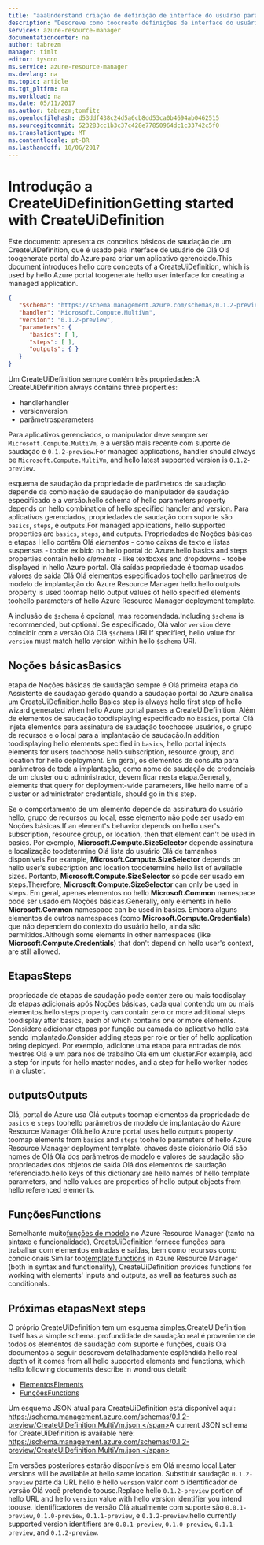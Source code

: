 ```yaml
---
title: "aaaUnderstand criação de definição de interface do usuário para aplicativos gerenciados do Azure | Microsoft Docs"
description: "Descreve como toocreate definições de interface do usuário para aplicativos gerenciados do Azure"
services: azure-resource-manager
documentationcenter: na
author: tabrezm
manager: timlt
editor: tysonn
ms.service: azure-resource-manager
ms.devlang: na
ms.topic: article
ms.tgt_pltfrm: na
ms.workload: na
ms.date: 05/11/2017
ms.author: tabrezm;tomfitz
ms.openlocfilehash: d53ddf438c24d5a6cb8dd53ca0b4694ab0462515
ms.sourcegitcommit: 523283cc1b3c37c428e77850964dc1c33742c5f0
ms.translationtype: MT
ms.contentlocale: pt-BR
ms.lasthandoff: 10/06/2017
---
```

# <a name="getting-started-with-createuidefinition"></a><span data-ttu-id="dc2a8-103">Introdução a CreateUiDefinition</span><span class="sxs-lookup"><span data-stu-id="dc2a8-103">Getting started with CreateUiDefinition</span></span>
<span data-ttu-id="dc2a8-104">Este documento apresenta os conceitos básicos de saudação de um CreateUiDefinition, que é usado pela interface de usuário de Olá Olá toogenerate portal do Azure para criar um aplicativo gerenciado.</span><span class="sxs-lookup"><span data-stu-id="dc2a8-104">This document introduces hello core concepts of a CreateUiDefinition, which is used by hello Azure portal toogenerate hello user interface for creating a managed application.</span></span>

```json
{
   "$schema": "https://schema.management.azure.com/schemas/0.1.2-preview/CreateUIDefinition.MultiVm.json",
   "handler": "Microsoft.Compute.MultiVm",
   "version": "0.1.2-preview",
   "parameters": {
      "basics": [ ],
      "steps": [ ],
      "outputs": { }
   }
}
```

<span data-ttu-id="dc2a8-105">Um CreateUiDefinition sempre contém três propriedades:</span><span class="sxs-lookup"><span data-stu-id="dc2a8-105">A CreateUiDefinition always contains three properties:</span></span> 

* <span data-ttu-id="dc2a8-106">handler</span><span class="sxs-lookup"><span data-stu-id="dc2a8-106">handler</span></span>
* <span data-ttu-id="dc2a8-107">version</span><span class="sxs-lookup"><span data-stu-id="dc2a8-107">version</span></span>
* <span data-ttu-id="dc2a8-108">parâmetros</span><span class="sxs-lookup"><span data-stu-id="dc2a8-108">parameters</span></span>

<span data-ttu-id="dc2a8-109">Para aplicativos gerenciados, o manipulador deve sempre ser `Microsoft.Compute.MultiVm`, e a versão mais recente com suporte de saudação é `0.1.2-preview`.</span><span class="sxs-lookup"><span data-stu-id="dc2a8-109">For managed applications, handler should always be `Microsoft.Compute.MultiVm`, and hello latest supported version is `0.1.2-preview`.</span></span>

<span data-ttu-id="dc2a8-110">esquema de saudação da propriedade de parâmetros de saudação depende da combinação de saudação do manipulador de saudação especificado e a versão.</span><span class="sxs-lookup"><span data-stu-id="dc2a8-110">hello schema of hello parameters property depends on hello combination of hello specified handler and version.</span></span> <span data-ttu-id="dc2a8-111">Para aplicativos gerenciados, propriedades de saudação com suporte são `basics`, `steps`, e `outputs`.</span><span class="sxs-lookup"><span data-stu-id="dc2a8-111">For managed applications, hello supported properties are `basics`, `steps`, and `outputs`.</span></span> <span data-ttu-id="dc2a8-112">Propriedades de Noções básicas e etapas Hello contêm Olá _elementos_ - como caixas de texto e listas suspensas - toobe exibido no hello portal do Azure.</span><span class="sxs-lookup"><span data-stu-id="dc2a8-112">hello basics and steps properties contain hello _elements_ - like textboxes and dropdowns - toobe displayed in hello Azure portal.</span></span> <span data-ttu-id="dc2a8-113">Olá saídas propriedade é toomap usados valores de saída Olá Olá elementos especificados toohello parâmetros de modelo de implantação do Azure Resource Manager hello.</span><span class="sxs-lookup"><span data-stu-id="dc2a8-113">hello outputs property is used toomap hello output values of hello specified elements toohello parameters of hello Azure Resource Manager deployment template.</span></span>

<span data-ttu-id="dc2a8-114">A inclusão de `$schema` é opcional, mas recomendada.</span><span class="sxs-lookup"><span data-stu-id="dc2a8-114">Including `$schema` is recommended, but optional.</span></span> <span data-ttu-id="dc2a8-115">Se especificado, Olá valor `version` deve coincidir com a versão Olá Olá `$schema` URI.</span><span class="sxs-lookup"><span data-stu-id="dc2a8-115">If specified, hello value for `version` must match hello version within hello `$schema` URI.</span></span>

## <a name="basics"></a><span data-ttu-id="dc2a8-116">Noções básicas</span><span class="sxs-lookup"><span data-stu-id="dc2a8-116">Basics</span></span>
<span data-ttu-id="dc2a8-117">etapa de Noções básicas de saudação sempre é Olá primeira etapa do Assistente de saudação gerado quando a saudação portal do Azure analisa um CreateUiDefinition.</span><span class="sxs-lookup"><span data-stu-id="dc2a8-117">hello Basics step is always hello first step of hello wizard generated when hello Azure portal parses a CreateUiDefinition.</span></span> <span data-ttu-id="dc2a8-118">Além de elementos de saudação toodisplaying especificado no `basics`, portal Olá injeta elementos para assinatura de saudação toochoose usuários, o grupo de recursos e o local para a implantação de saudação.</span><span class="sxs-lookup"><span data-stu-id="dc2a8-118">In addition toodisplaying hello elements specified in `basics`, hello portal injects elements for users toochoose hello subscription, resource group, and location for hello deployment.</span></span> <span data-ttu-id="dc2a8-119">Em geral, os elementos de consulta para parâmetros de toda a implantação, como nome de saudação de credenciais de um cluster ou o administrador, devem ficar nesta etapa.</span><span class="sxs-lookup"><span data-stu-id="dc2a8-119">Generally, elements that query for deployment-wide parameters, like hello name of a cluster or administrator credentials, should go in this step.</span></span>

<span data-ttu-id="dc2a8-120">Se o comportamento de um elemento depende da assinatura do usuário hello, grupo de recursos ou local, esse elemento não pode ser usado em Noções básicas.</span><span class="sxs-lookup"><span data-stu-id="dc2a8-120">If an element's behavior depends on hello user's subscription, resource group, or location, then that element can't be used in basics.</span></span> <span data-ttu-id="dc2a8-121">Por exemplo, **Microsoft.Compute.SizeSelector** depende assinatura e localização toodetermine Olá lista do usuário Olá de tamanhos disponíveis.</span><span class="sxs-lookup"><span data-stu-id="dc2a8-121">For example, **Microsoft.Compute.SizeSelector** depends on hello user's subscription and location toodetermine hello list of available sizes.</span></span> <span data-ttu-id="dc2a8-122">Portanto, **Microsoft.Compute.SizeSelector** só pode ser usado em steps.</span><span class="sxs-lookup"><span data-stu-id="dc2a8-122">Therefore, **Microsoft.Compute.SizeSelector** can only be used in steps.</span></span> <span data-ttu-id="dc2a8-123">Em geral, apenas elementos no hello **Microsoft.Common** namespace pode ser usado em Noções básicas.</span><span class="sxs-lookup"><span data-stu-id="dc2a8-123">Generally, only elements in hello **Microsoft.Common** namespace can be used in basics.</span></span> <span data-ttu-id="dc2a8-124">Embora alguns elementos de outros namespaces (como **Microsoft.Compute.Credentials**) que não dependem do contexto do usuário hello, ainda são permitidos.</span><span class="sxs-lookup"><span data-stu-id="dc2a8-124">Although some elements in other namespaces (like **Microsoft.Compute.Credentials**) that don't depend on hello user's context, are still allowed.</span></span>

## <a name="steps"></a><span data-ttu-id="dc2a8-125">Etapas</span><span class="sxs-lookup"><span data-stu-id="dc2a8-125">Steps</span></span>
<span data-ttu-id="dc2a8-126">propriedade de etapas de saudação pode conter zero ou mais toodisplay de etapas adicionais após Noções básicas, cada qual contendo um ou mais elementos.</span><span class="sxs-lookup"><span data-stu-id="dc2a8-126">hello steps property can contain zero or more additional steps toodisplay after basics, each of which contains one or more elements.</span></span> <span data-ttu-id="dc2a8-127">Considere adicionar etapas por função ou camada do aplicativo hello está sendo implantado.</span><span class="sxs-lookup"><span data-stu-id="dc2a8-127">Consider adding steps per role or tier of hello application being deployed.</span></span> <span data-ttu-id="dc2a8-128">Por exemplo, adicione uma etapa para entradas de nós mestres Olá e um para nós de trabalho Olá em um cluster.</span><span class="sxs-lookup"><span data-stu-id="dc2a8-128">For example, add a step for inputs for hello master nodes, and a step for hello worker nodes in a cluster.</span></span>

## <a name="outputs"></a><span data-ttu-id="dc2a8-129">outputs</span><span class="sxs-lookup"><span data-stu-id="dc2a8-129">Outputs</span></span>
<span data-ttu-id="dc2a8-130">Olá, portal do Azure usa Olá `outputs` toomap elementos da propriedade de `basics` e `steps` toohello parâmetros de modelo de implantação do Azure Resource Manager Olá.</span><span class="sxs-lookup"><span data-stu-id="dc2a8-130">hello Azure portal uses hello `outputs` property toomap elements from `basics` and `steps` toohello parameters of hello Azure Resource Manager deployment template.</span></span> <span data-ttu-id="dc2a8-131">chaves deste dicionário Olá são nomes de Olá Olá dos parâmetros de modelo e valores de saudação são propriedades dos objetos de saída Olá dos elementos de saudação referenciado.</span><span class="sxs-lookup"><span data-stu-id="dc2a8-131">hello keys of this dictionary are hello names of hello template parameters, and hello values are properties of hello output objects from hello referenced elements.</span></span>

## <a name="functions"></a><span data-ttu-id="dc2a8-132">Funções</span><span class="sxs-lookup"><span data-stu-id="dc2a8-132">Functions</span></span>
<span data-ttu-id="dc2a8-133">Semelhante muito[funções de modelo](resource-group-template-functions.md) no Azure Resource Manager (tanto na sintaxe e funcionalidade), CreateUiDefinition fornece funções para trabalhar com elementos entradas e saídas, bem como recursos como condicionais.</span><span class="sxs-lookup"><span data-stu-id="dc2a8-133">Similar too[template functions](resource-group-template-functions.md) in Azure Resource Manager (both in syntax and functionality), CreateUiDefinition provides functions for working with elements' inputs and outputs, as well as features such as conditionals.</span></span>

## <a name="next-steps"></a><span data-ttu-id="dc2a8-134">Próximas etapas</span><span class="sxs-lookup"><span data-stu-id="dc2a8-134">Next steps</span></span>
<span data-ttu-id="dc2a8-135">O próprio CreateUiDefinition tem um esquema simples.</span><span class="sxs-lookup"><span data-stu-id="dc2a8-135">CreateUiDefinition itself has a simple schema.</span></span> <span data-ttu-id="dc2a8-136">profundidade de saudação real é proveniente de todos os elementos de saudação com suporte e funções, quais Olá documentos a seguir descrevem detalhadamente esplêndida:</span><span class="sxs-lookup"><span data-stu-id="dc2a8-136">hello real depth of it comes from all hello supported elements and functions, which hello following documents describe in wondrous detail:</span></span>

- [<span data-ttu-id="dc2a8-137">Elementos</span><span class="sxs-lookup"><span data-stu-id="dc2a8-137">Elements</span></span>](managed-application-createuidefinition-elements.md)
- [<span data-ttu-id="dc2a8-138">Funções</span><span class="sxs-lookup"><span data-stu-id="dc2a8-138">Functions</span></span>](managed-application-createuidefinition-functions.md)

<span data-ttu-id="dc2a8-139">Um esquema JSON atual para CreateUiDefinition está disponível aqui: https://schema.management.azure.com/schemas/0.1.2-preview/CreateUIDefinition.MultiVm.json.</span><span class="sxs-lookup"><span data-stu-id="dc2a8-139">A current JSON schema for CreateUiDefinition is available here: https://schema.management.azure.com/schemas/0.1.2-preview/CreateUIDefinition.MultiVm.json.</span></span> 

<span data-ttu-id="dc2a8-140">Em versões posteriores estarão disponíveis em Olá mesmo local.</span><span class="sxs-lookup"><span data-stu-id="dc2a8-140">Later versions will be available at hello same location.</span></span> <span data-ttu-id="dc2a8-141">Substituir saudação `0.1.2-preview` parte da URL hello e hello `version` valor com o identificador de versão Olá você pretende toouse.</span><span class="sxs-lookup"><span data-stu-id="dc2a8-141">Replace hello `0.1.2-preview` portion of hello URL and hello `version` value with hello version identifier you intend toouse.</span></span> <span data-ttu-id="dc2a8-142">identificadores de versão Olá atualmente com suporte são `0.0.1-preview`, `0.1.0-preview`, `0.1.1-preview`, e `0.1.2-preview`.</span><span class="sxs-lookup"><span data-stu-id="dc2a8-142">hello currently supported version identifiers are `0.0.1-preview`, `0.1.0-preview`, `0.1.1-preview`, and `0.1.2-preview`.</span></span>

